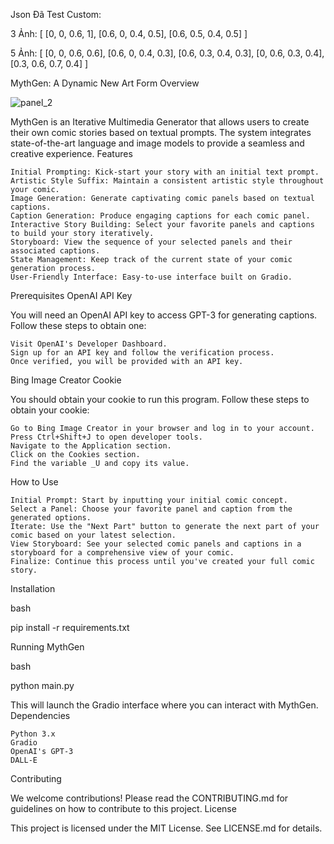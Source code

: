 
Json Đã Test Custom:

3 Ảnh:
[
  [0, 0, 0.6, 1],
  [0.6, 0, 0.4, 0.5],
  [0.6, 0.5, 0.4, 0.5]
]

5 Ảnh:
[
  [0, 0, 0.6, 0.6],
  [0.6, 0, 0.4, 0.3],
  [0.6, 0.3, 0.4, 0.3],
  [0, 0.6, 0.3, 0.4],
  [0.3, 0.6, 0.7, 0.4]
]

MythGen: A Dynamic New Art Form
Overview

![panel_2](https://github.com/elder-plinius/MythGen/assets/133052465/86bb5784-845b-4db8-a38f-217169ea5201)


MythGen is an Iterative Multimedia Generator that allows users to create their own comic stories based on textual prompts. The system integrates state-of-the-art language and image models to provide a seamless and creative experience.
Features

    Initial Prompting: Kick-start your story with an initial text prompt.
    Artistic Style Suffix: Maintain a consistent artistic style throughout your comic.
    Image Generation: Generate captivating comic panels based on textual captions.
    Caption Generation: Produce engaging captions for each comic panel.
    Interactive Story Building: Select your favorite panels and captions to build your story iteratively.
    Storyboard: View the sequence of your selected panels and their associated captions.
    State Management: Keep track of the current state of your comic generation process.
    User-Friendly Interface: Easy-to-use interface built on Gradio.

Prerequisites
OpenAI API Key

You will need an OpenAI API key to access GPT-3 for generating captions. Follow these steps to obtain one:

    Visit OpenAI's Developer Dashboard.
    Sign up for an API key and follow the verification process.
    Once verified, you will be provided with an API key.

Bing Image Creator Cookie

You should obtain your cookie to run this program. Follow these steps to obtain your cookie:

    Go to Bing Image Creator in your browser and log in to your account.
    Press Ctrl+Shift+J to open developer tools.
    Navigate to the Application section.
    Click on the Cookies section.
    Find the variable _U and copy its value.

How to Use

    Initial Prompt: Start by inputting your initial comic concept.
    Select a Panel: Choose your favorite panel and caption from the generated options.
    Iterate: Use the "Next Part" button to generate the next part of your comic based on your latest selection.
    View Storyboard: See your selected comic panels and captions in a storyboard for a comprehensive view of your comic.
    Finalize: Continue this process until you've created your full comic story.

Installation

bash

pip install -r requirements.txt

Running MythGen

bash

python main.py

This will launch the Gradio interface where you can interact with MythGen.
Dependencies

    Python 3.x
    Gradio
    OpenAI's GPT-3
    DALL-E

Contributing

We welcome contributions! Please read the CONTRIBUTING.md for guidelines on how to contribute to this project.
License

This project is licensed under the MIT License. See LICENSE.md for details.

